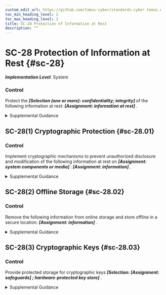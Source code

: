 ```yaml
---
custom_edit_url: https://github.com/tamus-cyber/standards.cyber.tamus.edu/tree/main/static/content/tamus.edu/TAMUS_profile.xml
toc_min_heading_level: 2
toc_max_heading_level: 2
title: SC-28 Protection of Information at Rest
description: ""
---
```


# SC-28 Protection of Information at Rest {#sc-28}

_**Implementation Level**_: System

### Control

Protect the <strong> <em>[Selection (one or more): confidentiality; integrity]</em> </strong> of the following information at rest: <strong> <em>[Assignment: information at rest]</em> </strong>.

<details>
  <summary>Supplemental Guidance</summary>

Information at rest refers to the state of information when it is not in process or in transit and is located on system components. Such components include internal or external hard disk drives, storage area network devices, or databases. However, the focus of protecting information at rest is not on the type of storage device or frequency of access but rather on the state of the information. Information at rest addresses the confidentiality and integrity of information and covers user information and system information. System-related information that requires protection includes configurations or rule sets for firewalls, intrusion detection and prevention systems, filtering routers, and authentication information. Organizations may employ different mechanisms to achieve confidentiality and integrity protections, including the use of cryptographic mechanisms and file share scanning. Integrity protection can be achieved, for example, by implementing write-once-read-many (WORM) technologies. When adequate protection of information at rest cannot otherwise be achieved, organizations may employ other controls, including frequent scanning to identify malicious code at rest and secure offline storage in lieu of online storage.

</details>

## SC-28(1) Cryptographic Protection {#sc-28.01}

### Control

Implement cryptographic mechanisms to prevent unauthorized disclosure and modification of the following information at rest on <strong> <em>[Assignment: system components or media]</em> </strong>: <strong> <em>[Assignment: information]</em> </strong>.

<details>
  <summary>Supplemental Guidance</summary>

The selection of cryptographic mechanisms is based on the need to protect the confidentiality and integrity of organizational information. The strength of mechanism is commensurate with the security category or classification of the information. Organizations have the flexibility to encrypt information on system components or media or encrypt data structures, including files, records, or fields.

</details>

## SC-28(2) Offline Storage {#sc-28.02}

### Control

Remove the following information from online storage and store offline in a secure location: <strong> <em>[Assignment: information]</em> </strong>.

<details>
  <summary>Supplemental Guidance</summary>

Removing organizational information from online storage to offline storage eliminates the possibility of individuals gaining unauthorized access to the information through a network. Therefore, organizations may choose to move information to offline storage in lieu of protecting such information in online storage.

</details>

## SC-28(3) Cryptographic Keys {#sc-28.03}

### Control

Provide protected storage for cryptographic keys <strong> <em>[Selection: <strong> <em>[Assignment: safeguards]</em> </strong> ; hardware-protected key store]</em> </strong>.

<details>
  <summary>Supplemental Guidance</summary>

A Trusted Platform Module (TPM) is an example of a hardware-protected data store that can be used to protect cryptographic keys.

</details>

